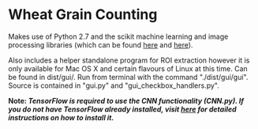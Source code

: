 # Wheat Grain Counting

Makes use of Python 2.7 and the scikit machine learning and image processing libraries (which can be found [here](http://scikit-learn.org/stable/) and [here](http://scikit-image.org)).

Also includes a helper standalone program for ROI extraction however it is only available for Mac OS X and certain flavours of Linux at this time. Can be found in dist/gui/. Run from terminal with the command "./dist/gui/gui". Source is contained in "gui.py" and "gui\_checkbox\_handlers.py".

**Note: _TensorFlow is required to use the CNN functionality (CNN.py). If you do
not have TensorFlow already installed, visit [here](https://github.com/tensorflow/tensorflow/blob/master/tensorflow/g3doc/get_started/os_setup.md)
for detailed instructions on how to install it._**
